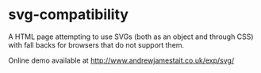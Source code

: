svg-compatibility
=================

A HTML page attempting to use SVGs (both as an object and through CSS) with fall backs for browsers that do not support them. 

Online demo available at http://www.andrewjamestait.co.uk/exp/svg/